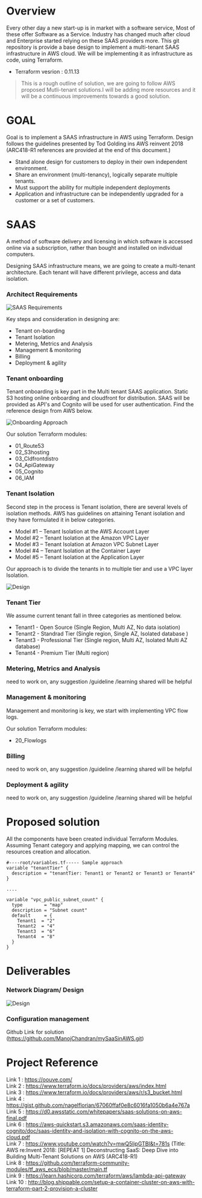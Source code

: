 # Overview

Every other day a new start-up is in market with a software service,  Most of these offer Software as a Service. Industry has changed much after cloud and Enterprise started relying on these SAAS providers more. This git repository is provide a base design to implement a multi-tenant SAAS infrastructure in AWS cloud. We will be implementing it as infrastructure as code, using Terraform.

* Terraform vesrion : 0.11.13

> This is a rough outline of solution, we are going to follow AWS proposed Mutli-tenant solutions.I will be adding more resources and it will be a continuous improvements towards a good solution.

# GOAL

Goal is to implement a SAAS infrastructure in AWS using Terraform. Design follows the guidelines presented by Tod Golding ins AWS reinvent 2018 (ARC418-R1 references are provided at the end of this document.)

* Stand alone design for customers to deploy in their own independent environment.
* Share an environment (multi-tenancy), logically separate multiple tenants.
* Must support the ability for multiple independent deployments
* Application and infrastructure can be independently upgraded for a customer or a set of customers.

# SAAS

A method of software delivery and licensing in which software is accessed online via a subscription, rather than bought and installed on individual computers.

Designing SAAS infrastructure means, we are going to create a multi-tenant architecture. Each tenant will have different privilege, access and data isolation.

### Architect Requirements

![SAAS Requirements](./images/Architecting_requirement.png?raw=true "Title")

Key steps and consideration in designing are:

* Tenant on-boarding
* Tenant Isolation
* Metering, Metrics and Analysis
* Management & monitoring
* Billing
* Deployment & agility

### Tenant onboarding
Tenant onboarding is key part in the Multi tenant SAAS application. Static S3 hosting online onboarding and cloudfront for distribution. SAAS will be provided as API's and Cognito will be used for user authentication. Find the reference design from AWS below.

![Onboarding Approach](./images/Auth.png?raw=true "Title")

Our solution Terraform modules:
* 01_Route53
* 02_S3hosting
* 03_Cldfrontdistro
* 04_ApiGateway
* 05_Cognito
* 06_IAM

### Tenant Isolation

Second step in the process is Tenant isolation, there are several levels of isolation methods. AWS has guidelines on attaining Tenant isolation and they have formulated it in below categories.

* Model #1 – Tenant Isolation at the AWS Account Layer
* Model #2 – Tenant Isolation at the Amazon VPC Layer
* Model #3 – Tenant Isolation at Amazon VPC Subnet Layer
* Model #4 – Tenant Isolation at the Container Layer
* Model #5 – Tenant Isolation at the Application Layer

Our approach is to divide the tenants in to multiple tier and use a VPC layer Isolation.

![Design](./images/TenantIsolation.png?raw=true "Title")</br>

### Tenant Tier

We assume current tenant fall in three categories as mentioned below.

* Tenant1 - Open Source (Single Region, Multi AZ, No data isolation)
* Tenant2 - Standrad Tier (Single region, Single AZ, Isolated database )
* Tenant3 - Professional Tier (Single region, Multi AZ, Isolated Multi AZ database)
* Tenant4 - Premium Tier (Multi region)

### Metering, Metrics and Analysis
need to work on, any suggestion /guideline /learning shared will be helpful
### Management & monitoring
Management and monitoring is key, we start with implementing VPC flow logs.

Our solution Terraform modules:
* 20_Flowlogs

### Billing
need to work on, any suggestion /guideline /learning shared will be helpful
### Deployment & agility
need to work on, any suggestion /guideline /learning shared will be helpful
# Proposed solution
All the components have been created individual Terraform Modules. Assuming Tenant category and applying mapping, we can control the resources creation and allocation.

```hcl
#----root/variables.tf----- Sample approach
variable "tenantTier" {
  description = "tenantTier: Tenant1 or Tenant2 or Tenant3 or Tenant4"
}

....

variable "vpc_public_subnet_count" {
  type        = "map"
  description = "Subnet count"
  default     = {
    Tenant1  = "2"
    Tenant2  = "4"
    Tenant3  = "6"
    Tenant4  = "8"
  }
}

```

# Deliverables

### Network Diagram/ Design

![Design](./images/Network_diagram.png?raw=true "Title")</br>

### Configuration management

Github Link for solution (https://github.com/ManojChandran/mySaaSinAWS.git)

# Project Reference

Link 1 : https://oouve.com/</br>
Link 2 : https://www.terraform.io/docs/providers/aws/index.html</br>
Link 3 : https://www.terraform.io/docs/providers/aws/r/s3_bucket.html</br>
Link 4 : https://gist.github.com/nagelflorian/67060ffaf0e8c6016fa1050b6a4e767a</br>
Link 5 : https://d0.awsstatic.com/whitepapers/saas-solutions-on-aws-final.pdf</br>
Link 6 : https://aws-quickstart.s3.amazonaws.com/saas-identity-cognito/doc/saas-identity-and-isolation-with-cognito-on-the-aws-cloud.pdf</br>
Link 7 : https://www.youtube.com/watch?v=mwQ5lipGTBI&t=781s (Title: AWS re:Invent 2018: [REPEAT 1] Deconstructing SaaS: Deep Dive into Building Multi-Tenant Solutions on AWS (ARC418-R1)</br>
Link 8 : https://github.com/terraform-community-modules/tf_aws_ecs/blob/master/main.tf</br>
Link 9 : https://learn.hashicorp.com/terraform/aws/lambda-api-gateway</br>
Link 10 : http://blog.shippable.com/setup-a-container-cluster-on-aws-with-terraform-part-2-provision-a-cluster</br>
